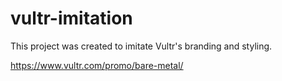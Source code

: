 # vultr-imitation
This project was created to imitate Vultr's branding and styling.

https://www.vultr.com/promo/bare-metal/
